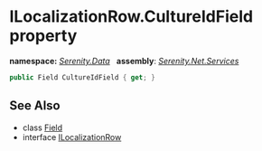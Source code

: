 # ILocalizationRow.CultureIdField property
**namespace:** *[Serenity.Data](../../README.md#serenity.data-namespace)*   **assembly**: *[Serenity.Net.Services](../../README.md)*

```csharp
public Field CultureIdField { get; }
```

## See Also

* class [Field](../Serenity.Net.Entity/../Field.md)
* interface [ILocalizationRow](../ILocalizationRow.md)